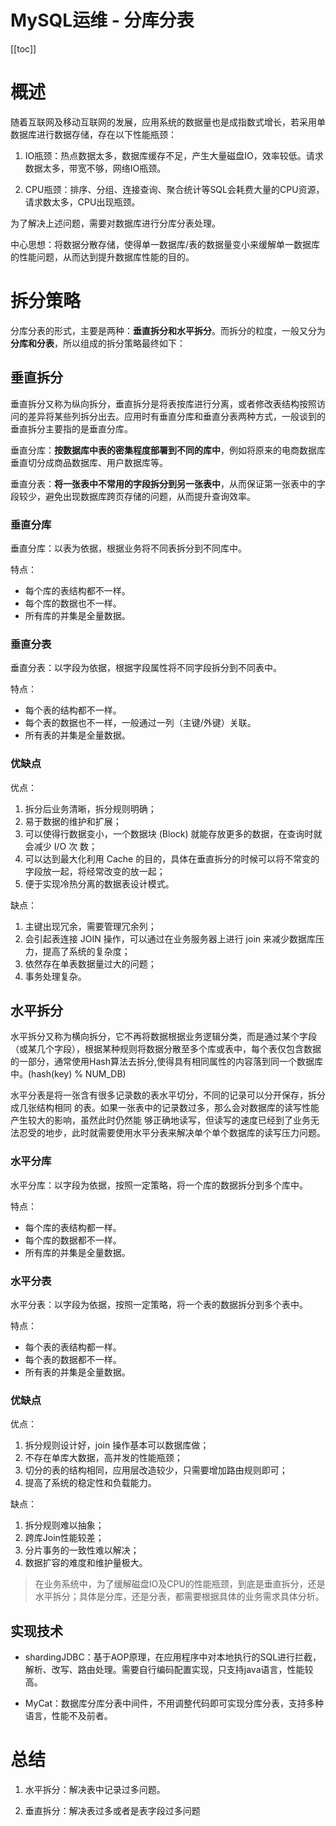 # MySQL运维 - 分库分表

[[toc]]

# 概述

[](/_images/database/mysql/operation/分库分表.png)

随着互联网及移动互联网的发展，应用系统的数据量也是成指数式增长，若采用单数据库进行数据存储，存在以下性能瓶颈：

1. IO瓶颈：热点数据太多，数据库缓存不足，产生大量磁盘IO，效率较低。请求数据太多，带宽不够，网络IO瓶颈。

2. CPU瓶颈：排序、分组、连接查询、聚合统计等SQL会耗费大量的CPU资源，请求数太多，CPU出现瓶颈。

为了解决上述问题，需要对数据库进行分库分表处理。

[](/_images/database/mysql/operation/分库分表处理.png)

中心思想：将数据分散存储，使得单一数据库/表的数据量变小来缓解单一数据库的性能问题，从而达到提升数据库性能的目的。

# 拆分策略

分库分表的形式，主要是两种：**垂直拆分和水平拆分**。而拆分的粒度，一般又分为**分库和分表**，所以组成的拆分策略最终如下：

[](/_images/database/mysql/operation/拆分策略.png)

## 垂直拆分

垂直拆分又称为纵向拆分，垂直拆分是将表按库进行分离，或者修改表结构按照访问的差异将某些列拆分出去。应用时有垂直分库和垂直分表两种方式，一般谈到的垂直拆分主要指的是垂直分库。

垂直分库：**按数据库中表的密集程度部署到不同的库中**，例如将原来的电商数据库垂直切分成商品数据库、用户数据库等。

垂直分表：**将一张表中不常用的字段拆分到另一张表中**，从而保证第一张表中的字段较少，避免出现数据库跨页存储的问题，从而提升查询效率。

### 垂直分库

[](/_images/database/mysql/operation/垂直分库.png)

垂直分库：以表为依据，根据业务将不同表拆分到不同库中。

特点：

* 每个库的表结构都不一样。
* 每个库的数据也不一样。
* 所有库的并集是全量数据。

### 垂直分表

[](/_images/database/mysql/operation/垂直分表.png)

垂直分表：以字段为依据，根据字段属性将不同字段拆分到不同表中。

特点：

* 每个表的结构都不一样。
* 每个表的数据也不一样，一般通过一列（主键/外键）关联。
* 所有表的并集是全量数据。

### 优缺点

优点：

1. 拆分后业务清晰，拆分规则明确；
2. 易于数据的维护和扩展；
3. 可以使得行数据变小，一个数据块 (Block) 就能存放更多的数据，在查询时就会减少 I/O 次 数；
4. 可以达到最大化利用 Cache 的目的，具体在垂直拆分的时候可以将不常变的字段放一起，将经常改变的放一起；
5. 便于实现冷热分离的数据表设计模式。

缺点：

1. 主键出现冗余，需要管理冗余列；
2. 会引起表连接 JOIN 操作，可以通过在业务服务器上进行 join 来减少数据库压力，提高了系统的复杂度；
3. 依然存在单表数据量过大的问题；
4. 事务处理复杂。

## 水平拆分

水平拆分又称为横向拆分，它不再将数据根据业务逻辑分类，而是通过某个字段（或某几个字段），根据某种规则将数据分散至多个库或表中，每个表仅包含数据的一部分，通常使用Hash算法去拆分,使得具有相同属性的内容落到同一个数据库中。(hash(key) % NUM_DB)

水平分表是将一张含有很多记录数的表水平切分，不同的记录可以分开保存，拆分成几张结构相同 的表。如果一张表中的记录数过多，那么会对数据库的读写性能产生较大的影响，虽然此时仍然能 够正确地读写，但读写的速度已经到了业务无法忍受的地步，此时就需要使用水平分表来解决单个单个数据库的读写压力问题。

### 水平分库

[](/_images/database/mysql/operation/水平分库.png)

水平分库：以字段为依据，按照一定策略，将一个库的数据拆分到多个库中。

特点：

* 每个库的表结构都一样。
* 每个库的数据都不一样。
* 所有库的并集是全量数据。

### 水平分表

[](/_images/database/mysql/operation/水平分表.png)

水平分表：以字段为依据，按照一定策略，将一个表的数据拆分到多个表中。

特点：

* 每个表的表结构都一样。
* 每个表的数据都不一样。
* 所有表的并集是全量数据。

### 优缺点

优点：

1. 拆分规则设计好，join 操作基本可以数据库做；
2. 不存在单库大数据，高并发的性能瓶颈；
3. 切分的表的结构相同，应用层改造较少，只需要增加路由规则即可；
4. 提高了系统的稳定性和负载能力。

缺点：

1. 拆分规则难以抽象；
2. 跨库Join性能较差；
3. 分片事务的一致性难以解决；
4. 数据扩容的难度和维护量极大。

> 在业务系统中，为了缓解磁盘IO及CPU的性能瓶颈，到底是垂直拆分，还是水平拆分；具体是分库，还是分表，都需要根据具体的业务需求具体分析。

## 实现技术

* shardingJDBC：基于AOP原理，在应用程序中对本地执行的SQL进行拦截，解析、改写、路由处理。需要自行编码配置实现，只支持java语言，性能较高。

* MyCat：数据库分库分表中间件，不用调整代码即可实现分库分表，支持多种语言，性能不及前者。


# 总结

1. 水平拆分：解决表中记录过多问题。

2. 垂直拆分：解决表过多或者是表字段过多问题